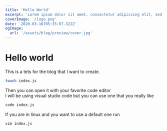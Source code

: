 ```yaml
---
title: 'Hello World'
excerpt: 'Lorem ipsum dolor sit amet, consectetur adipiscing elit, sed do eiusmod tempor incididunt ut labore et dolore magna aliqua.'
coverImage: '/logo.png'
date: '2020-03-16T05:35:07.322Z'
ogImage:
  url: '/assets/blog/preview/cover.jpg'
---
```


# Hello world

This is a tets for the blog that I want to create.

```sh
touch index.js
```

Then you can open it with your favorite code editor\
I will be using visual studio code but you can use one that you really like

```sh
code index.js
```

If you are in linux and you want to use a default one run

```sh
vim index.js
```

